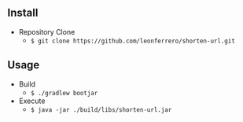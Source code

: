## Install
- Repository Clone
  - `$ git clone https://github.com/leonferrero/shorten-url.git`
## Usage
- Build
  - `$ ./gradlew bootjar`
- Execute
  - `$ java -jar ./build/libs/shorten-url.jar`